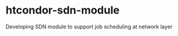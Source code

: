 htcondor-sdn-module
===================

Developing SDN module to support job scheduling at network layer
